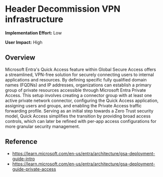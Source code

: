 ﻿# Header Decommission VPN infrastructure

**Implementation Effort:** Low 

**User Impact:** High

## Overview

Microsoft Entra's Quick Access feature within Global Secure Access offers a streamlined, VPN-free solution for securely connecting users to internal applications and resources. By defining specific fully qualified domain names (FQDNs) and IP addresses, organizations can establish a primary group of private resources accessible through Microsoft Entra Private Access. This setup involves creating a connector group with at least one active private network connector, configuring the Quick Access application, assigning users and groups, and enabling the Private Access traffic forwarding profile. Serving as an initial step towards a Zero Trust security model, Quick Access simplifies the transition by providing broad access controls, which can later be refined with per-app access configurations for more granular security management.

## Reference
- https://learn.microsoft.com/en-us/entra/architecture/gsa-deployment-guide-intro
- https://learn.microsoft.com/en-us/entra/architecture/gsa-deployment-guide-private-access
